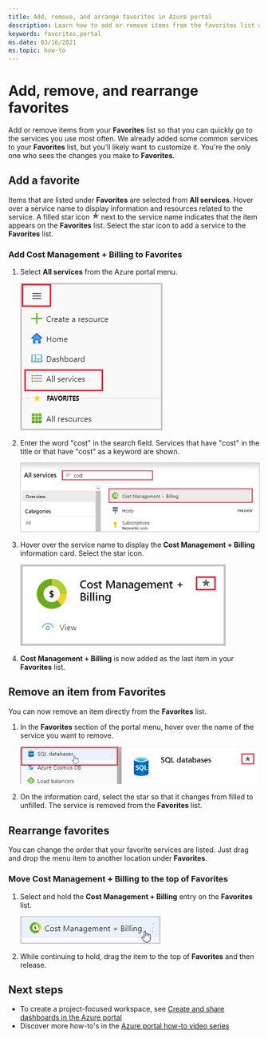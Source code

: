 ```yaml
---
title: Add, remove, and arrange favorites in Azure portal
description: Learn how to add or remove items from the favorites list and rearrange the order of items
keywords: favorites,portal
ms.date: 03/16/2021
ms.topic: how-to
---
```


# Add, remove, and rearrange favorites

Add or remove items from your **Favorites** list so that you can quickly go to the services you use most often. We already added some common services to your **Favorites** list, but you’ll likely want to customize it. You're the only one who sees the changes you make to **Favorites**.

## Add a favorite

Items that are listed under **Favorites** are selected from **All services**. Hover over a service name to display information and resources related to the service. A filled star icon ![Filled star icon](./media/azure-portal-add-remove-sort-favorites/azure-portal-favorites-graystar.png) next to the service name indicates that the item appears on the **Favorites** list. Select the star icon to add a service to the **Favorites** list.

### Add Cost Management + Billing to Favorites

1. Select **All services** from the Azure portal menu.

    ![Screenshot showing All services selected](./media/azure-portal-add-remove-sort-favorites/azure-portal-favorites-new-all-services.png)

1. Enter the word "cost" in the search field. Services that have "cost" in the title or that have "cost" as a keyword are shown.

   ![Screenshot showing search in All services](./media/azure-portal-add-remove-sort-favorites/azure-portal-favorites-find-service.png)

1. Hover over the service name to display the **Cost Management + Billing** information card. Select the star icon.

   ![Screenshot showing star next to cost management + billing selected](./media/azure-portal-add-remove-sort-favorites/azure-portal-favorites-add.png)

1. **Cost Management + Billing** is now added as the last item in your **Favorites** list.

## Remove an item from Favorites

You can now remove an item directly from the **Favorites** list.

1. In the **Favorites** section of the portal menu, hover over the name of the service you want to remove.

   ![Screenshot showing hover behavior in Favorites](./media/azure-portal-add-remove-sort-favorites/azure-portal-favorites-remove.png)

2. On the information card, select the star so that it changes from filled to unfilled. The service is removed from the **Favorites** list.

## Rearrange favorites

You can change the order that your favorite services are listed. Just drag and drop the menu item to another location under **Favorites**.

### Move Cost Management + Billing to the top of Favorites

1. Select and hold the **Cost Management + Billing** entry on the **Favorites** list.

   ![Screenshot showing cost management + billing selected](./media/azure-portal-add-remove-sort-favorites/azure-portal-favorites-sort.png)

1. While continuing to hold, drag the item to the top of **Favorites** and then release.

## Next steps

* To create a project-focused workspace, see [Create and share dashboards in the Azure portal](../azure-portal/azure-portal-dashboards.md)
* Discover more how-to's in the [Azure portal how-to video series](https://www.youtube.com/playlist?list=PLLasX02E8BPBKgXP4oflOL29TtqTzwhxR)